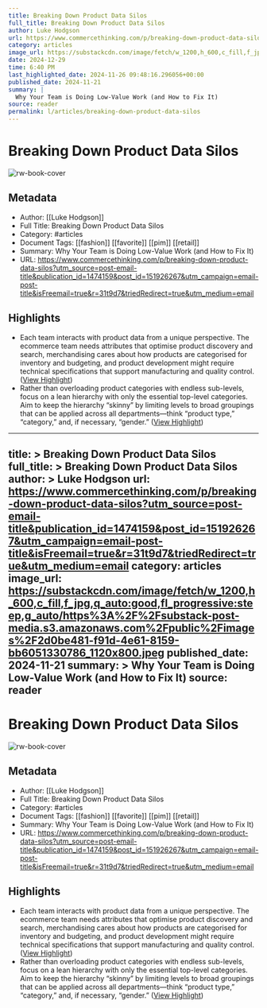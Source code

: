 ```yaml
---
title: Breaking Down Product Data Silos
full_title: Breaking Down Product Data Silos
author: Luke Hodgson
url: https://www.commercethinking.com/p/breaking-down-product-data-silos?utm_source=post-email-title&publication_id=1474159&post_id=151926267&utm_campaign=email-post-title&isFreemail=true&r=31t9d7&triedRedirect=true&utm_medium=email
category: articles
image_url: https://substackcdn.com/image/fetch/w_1200,h_600,c_fill,f_jpg,q_auto:good,fl_progressive:steep,g_auto/https%3A%2F%2Fsubstack-post-media.s3.amazonaws.com%2Fpublic%2Fimages%2F2d0be481-f91d-4e61-8159-bb6051330786_1120x800.jpeg
date: 2024-12-29
time: 6:40 PM
last_highlighted_date: 2024-11-26 09:48:16.296056+00:00
published_date: 2024-11-21
summary: |
  Why Your Team is Doing Low-Value Work (and How to Fix It)
source: reader
permalink: l/articles/breaking-down-product-data-silos
---
```

# Breaking Down Product Data Silos

![rw-book-cover](https://substackcdn.com/image/fetch/w_1200,h_600,c_fill,f_jpg,q_auto:good,fl_progressive:steep,g_auto/https%3A%2F%2Fsubstack-post-media.s3.amazonaws.com%2Fpublic%2Fimages%2F2d0be481-f91d-4e61-8159-bb6051330786_1120x800.jpeg)

## Metadata
- Author: [[Luke Hodgson]]
- Full Title: Breaking Down Product Data Silos
- Category: #articles
- Document Tags: [[fashion]] [[favorite]] [[pim]] [[retail]] 
- Summary: Why Your Team is Doing Low-Value Work (and How to Fix It)
- URL: https://www.commercethinking.com/p/breaking-down-product-data-silos?utm_source=post-email-title&publication_id=1474159&post_id=151926267&utm_campaign=email-post-title&isFreemail=true&r=31t9d7&triedRedirect=true&utm_medium=email

## Highlights
- Each team interacts with product data from a unique perspective. The ecommerce team needs attributes that optimise product discovery and search, merchandising cares about how products are categorised for inventory and budgeting, and product development might require technical specifications that support manufacturing and quality control. ([View Highlight](https://read.readwise.io/read/01jdkxvrd9yngpcw8n5wnavaq5))
- Rather than overloading product categories with endless sub-levels, focus on a lean hierarchy with only the essential top-level categories. Aim to keep the hierarchy “skinny” by limiting levels to broad groupings that can be applied across all departments—think “product type,” “category,” and, if necessary, “gender.” ([View Highlight](https://read.readwise.io/read/01jdkxy7mxa2742ccaf84smnz5))


---
title: >
  Breaking Down Product Data Silos
full_title: >
  Breaking Down Product Data Silos
author: >
  Luke Hodgson
url: https://www.commercethinking.com/p/breaking-down-product-data-silos?utm_source=post-email-title&publication_id=1474159&post_id=151926267&utm_campaign=email-post-title&isFreemail=true&r=31t9d7&triedRedirect=true&utm_medium=email
category: articles
image_url: https://substackcdn.com/image/fetch/w_1200,h_600,c_fill,f_jpg,q_auto:good,fl_progressive:steep,g_auto/https%3A%2F%2Fsubstack-post-media.s3.amazonaws.com%2Fpublic%2Fimages%2F2d0be481-f91d-4e61-8159-bb6051330786_1120x800.jpeg
published_date: 2024-11-21
summary: >
  Why Your Team is Doing Low-Value Work (and How to Fix It)
source: reader
---
# Breaking Down Product Data Silos

![rw-book-cover](https://substackcdn.com/image/fetch/w_1200,h_600,c_fill,f_jpg,q_auto:good,fl_progressive:steep,g_auto/https%3A%2F%2Fsubstack-post-media.s3.amazonaws.com%2Fpublic%2Fimages%2F2d0be481-f91d-4e61-8159-bb6051330786_1120x800.jpeg)

## Metadata
- Author: [[Luke Hodgson]]
- Full Title: Breaking Down Product Data Silos
- Category: #articles
- Document Tags: [[fashion]] [[favorite]] [[pim]] [[retail]] 
- Summary: Why Your Team is Doing Low-Value Work (and How to Fix It)
- URL: https://www.commercethinking.com/p/breaking-down-product-data-silos?utm_source=post-email-title&publication_id=1474159&post_id=151926267&utm_campaign=email-post-title&isFreemail=true&r=31t9d7&triedRedirect=true&utm_medium=email

## Highlights
- Each team interacts with product data from a unique perspective. The ecommerce team needs attributes that optimise product discovery and search, merchandising cares about how products are categorised for inventory and budgeting, and product development might require technical specifications that support manufacturing and quality control. ([View Highlight](https://read.readwise.io/read/01jdkxvrd9yngpcw8n5wnavaq5))
- Rather than overloading product categories with endless sub-levels, focus on a lean hierarchy with only the essential top-level categories. Aim to keep the hierarchy “skinny” by limiting levels to broad groupings that can be applied across all departments—think “product type,” “category,” and, if necessary, “gender.” ([View Highlight](https://read.readwise.io/read/01jdkxy7mxa2742ccaf84smnz5))


